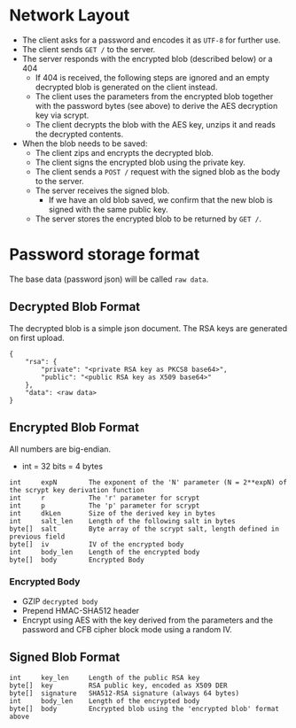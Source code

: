 Network Layout
==============

- The client asks for a password and encodes it as `UTF-8` for further use.
- The client sends `GET /` to the server.
- The server responds with the encrypted blob (described below) or a 404
    + If 404 is received, the following steps are ignored and an empty decrypted blob is generated on the client instead.
    + The client uses the parameters from the encrypted blob together with the password bytes (see above) to derive the AES decryption key via scrypt.
    + The client decrypts the blob with the AES key, unzips it and reads the decrypted contents.
- When the blob needs to be saved:
    + The client zips and encrypts the decrypted blob.
    + The client signs the encrypted blob using the private key.
    + The client sends a `POST /` request with the signed blob as the body to the server.
    + The server receives the signed blob.
        * If we have an old blob saved, we confirm that the new blob is signed with the same public key.
    + The server stores the encrypted blob to be returned by `GET /`.

Password storage format
=======================

The base data (password json) will be called `raw data`.

Decrypted Blob Format
---------------------

The decrypted blob is a simple json document. The RSA keys are generated on first upload.

```
{
    "rsa": {
        "private": "<private RSA key as PKCS8 base64>",
        "public": "<public RSA key as X509 base64>"
    },
    "data": <raw data>
}
```

Encrypted Blob Format
---------------------

All numbers are big-endian.
- int = 32 bits = 4 bytes

```
int     expN        The exponent of the 'N' parameter (N = 2**expN) of the scrypt key derivation function
int     r           The 'r' parameter for scrypt
int     p           The 'p' parameter for scrypt
int     dkLen       Size of the derived key in bytes
int     salt_len    Length of the following salt in bytes
byte[]  salt        Byte array of the scrypt salt, length defined in previous field
byte[]  iv          IV of the encrypted body
int     body_len    Length of the encrypted body
byte[]  body        Encrypted Body
```

### Encrypted Body

- GZIP `decrypted body`
- Prepend HMAC-SHA512 header
- Encrypt using AES with the key derived from the parameters and the password and CFB cipher block mode using a random IV.

Signed Blob Format
------------------

```
int     key_len     Length of the public RSA key
byte[]  key         RSA public key, encoded as X509 DER
byte[]  signature   SHA512-RSA signature (always 64 bytes)
int     body_len    Length of the encrypted body
byte[]  body        Encrypted blob using the 'encrypted blob' format above
```
